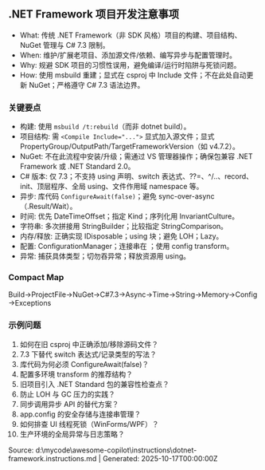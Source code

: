 ## .NET Framework 项目开发注意事项

- What: 传统 .NET Framework（非 SDK 风格）项目的构建、项目结构、NuGet 管理与 C# 7.3 限制。
- When: 维护/扩展老项目、添加源文件/依赖、编写异步与配置管理时。
- Why: 规避 SDK 项目的习惯性误用，避免编译/运行时陷阱与死锁问题。
- How: 使用 msbuild 重建；显式在 csproj 中 Include 文件；不在此处自动更新 NuGet；严格遵守 C# 7.3 语法边界。

### 关键要点
- 构建: 使用 `msbuild /t:rebuild`（而非 dotnet build）。
- 项目结构: 需 `<Compile Include="...">` 显式加入源文件；显式 PropertyGroup/OutputPath/TargetFrameworkVersion（如 v4.7.2）。
- NuGet: 不在此流程中安装/升级；需通过 VS 管理器操作；确保包兼容 .NET Framework 或 .NET Standard 2.0。
- C# 版本: 仅 7.3；不支持 using 声明、switch 表达式、??=、^/..、record、init、顶层程序、全局 using、文件作用域 namespace 等。
- 异步: 库代码 `ConfigureAwait(false)`；避免 sync-over-async（.Result/Wait）。
- 时间: 优先 DateTimeOffset；指定 Kind；序列化用 InvariantCulture。
- 字符串: 多次拼接用 StringBuilder；比较指定 StringComparison。
- 内存/释放: 正确实现 IDisposable；using 块；避免 LOH；Lazy<T>。
- 配置: ConfigurationManager；连接串在 <connectionStrings>；使用 config transform。
- 异常: 捕获具体类型；切勿吞异常；释放资源用 using。

### Compact Map
Build→ProjectFile→NuGet→C#7.3→Async→Time→String→Memory→Config→Exceptions

### 示例问题
1) 如何在旧 csproj 中正确添加/移除源码文件？
2) 7.3 下替代 switch 表达式/记录类型的写法？
3) 库代码为何必须 ConfigureAwait(false)？
4) 配置多环境 transform 的推荐结构？
5) 旧项目引入 .NET Standard 包的兼容性检查点？
6) 防止 LOH 与 GC 压力的实践？
7) 同步调用异步 API 的替代方案？
8) app.config 的安全存储与连接串管理？
9) 如何排查 UI 线程死锁（WinForms/WPF）？
10) 生产环境的全局异常与日志策略？

Source: d:\mycode\awesome-copilot\instructions\dotnet-framework.instructions.md | Generated: 2025-10-17T00:00:00Z
